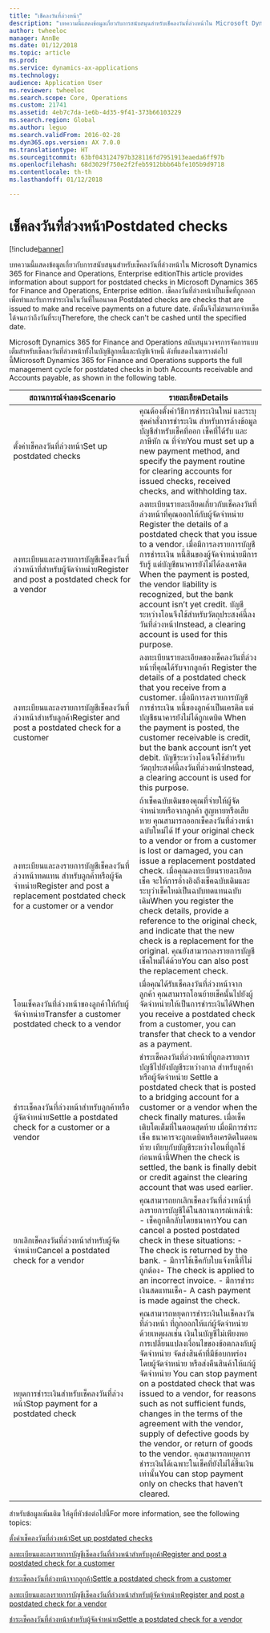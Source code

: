 ```yaml
---
title: "เช็คลงวันที่ล่วงหน้า"
description: "บทความนี้แสดงข้อมูลเกี่ยวกับการสนับสนุนสำหรับเช็คลงวันที่ล่วงหน้าใน Microsoft Dynamics 365 for Finance and Operations, Enterprise edition เช็คลงวันที่ล่วงหน้าเป็นเช็คที่ถูกออก เพื่อทำและรับการชำระเงินในวันที่ในอนาคต  ดังนั้นจึงไม่สามารถจ่ายเช็คได้จนกว่าถึงวันที่ระบุ"
author: twheeloc
manager: AnnBe
ms.date: 01/12/2018
ms.topic: article
ms.prod: 
ms.service: dynamics-ax-applications
ms.technology: 
audience: Application User
ms.reviewer: twheeloc
ms.search.scope: Core, Operations
ms.custom: 21741
ms.assetid: 4eb7c7da-1e6b-4d35-9f41-373b66103229
ms.search.region: Global
ms.author: leguo
ms.search.validFrom: 2016-02-28
ms.dyn365.ops.version: AX 7.0.0
ms.translationtype: HT
ms.sourcegitcommit: 63bf043124797b328116fd7951913eaeda6ff97b
ms.openlocfilehash: 68d3029f750e2f2feb5912bbb64bfe105b9d9718
ms.contentlocale: th-th
ms.lasthandoff: 01/12/2018

---
```


# <a name="postdated-checks"></a><span data-ttu-id="5c0a9-105">เช็คลงวันที่ล่วงหน้า</span><span class="sxs-lookup"><span data-stu-id="5c0a9-105">Postdated checks</span></span>

[!include[banner](../includes/banner.md)]


<span data-ttu-id="5c0a9-106">บทความนี้แสดงข้อมูลเกี่ยวกับการสนับสนุนสำหรับเช็คลงวันที่ล่วงหน้าใน Microsoft Dynamics 365 for Finance and Operations, Enterprise edition</span><span class="sxs-lookup"><span data-stu-id="5c0a9-106">This article provides information about support for postdated checks in Microsoft Dynamics 365 for Finance and Operations, Enterprise edition.</span></span> <span data-ttu-id="5c0a9-107">เช็คลงวันที่ล่วงหน้าเป็นเช็คที่ถูกออก เพื่อทำและรับการชำระเงินในวันที่ในอนาคต </span><span class="sxs-lookup"><span data-stu-id="5c0a9-107">Postdated checks are checks that are issued to make and receive payments on a future date.</span></span> <span data-ttu-id="5c0a9-108">ดังนั้นจึงไม่สามารถจ่ายเช็คได้จนกว่าถึงวันที่ระบุ</span><span class="sxs-lookup"><span data-stu-id="5c0a9-108">Therefore, the check can't be cashed until the specified date.</span></span>

<span data-ttu-id="5c0a9-109">Microsoft Dynamics 365 for Finance and Operations สนับสนุนวงจรการจัดการแบบเต็มสำหรับเช็คลงวันที่ล่วงหน้าทั้งในบัญชีลูกหนี้และบัญชีเจ้าหนี้ ดังที่แสดงในตารางต่อไปนี้</span><span class="sxs-lookup"><span data-stu-id="5c0a9-109">Microsoft Dynamics 365 for Finance and Operations supports the full management cycle for postdated checks in both Accounts receivable and Accounts payable, as shown in the following table.</span></span>
<table>
<colgroup>
<col width="50%" />
<col width="50%" />
</colgroup>
<thead>
<tr class="header">
<th><span data-ttu-id="5c0a9-110">สถานการณ์จำลอง</span><span class="sxs-lookup"><span data-stu-id="5c0a9-110">Scenario</span></span></th>
<th><span data-ttu-id="5c0a9-111">รายละเอียด</span><span class="sxs-lookup"><span data-stu-id="5c0a9-111">Details</span></span></th>
</tr>
</thead>
<tbody>
<tr class="odd">
<td><span data-ttu-id="5c0a9-112">ตั้งค่าเช็คลงวันที่ล่วงหน้า</span><span class="sxs-lookup"><span data-stu-id="5c0a9-112">Set up postdated checks</span></span></td>
<td><span data-ttu-id="5c0a9-113">คุณต้องตั้งค่าวิธีการชำระเงินใหม่ และระบุชุดคำสั่งการชำระเงิน สำหรับการล้างข้อมูลบัญชีสำหรับเช็คที่ออก เช็คที่ได้รับ และภาษีหัก ณ ที่จ่าย</span><span class="sxs-lookup"><span data-stu-id="5c0a9-113">You must set up a new payment method, and specify the payment routine for clearing accounts for issued checks, received checks, and withholding tax.</span></span></td>
</tr>
<tr class="even">
<td><span data-ttu-id="5c0a9-114">ลงทะเบียนและลงรายการบัญชีเช็คลงวันที่ล่วงหน้าที่สำหรับผู้จัดจำหน่าย</span><span class="sxs-lookup"><span data-stu-id="5c0a9-114">Register and post a postdated check for a vendor</span></span></td>
<td><span data-ttu-id="5c0a9-115">ลงทะเบียนรายละเอียดเกี่ยวกับเช็คลงวันที่ล่วงหน้าที่คุณออกให้กับผู้จัดจำหน่าย </span><span class="sxs-lookup"><span data-stu-id="5c0a9-115">Register the details of a postdated check that you issue to a vendor.</span></span> <span data-ttu-id="5c0a9-116">เมื่อมีการลงรายการบัญชีการชำระเงิน หนี้สินของผู้จัดจำหน่ายมีการรับรู้ แต่บัญชีธนาคารยังไม่ได้ลงเครดิต </span><span class="sxs-lookup"><span data-stu-id="5c0a9-116">When the payment is posted, the vendor liability is recognized, but the bank account isn’t yet credit.</span></span> <span data-ttu-id="5c0a9-117">บัญชีระหว่างโอนจึงใช้สำหรับวัตถุประสงค์นี้ลงวันที่ล่วงหน้า</span><span class="sxs-lookup"><span data-stu-id="5c0a9-117">Instead, a clearing account is used for this purpose.</span></span> </td>
</tr>
<tr class="odd">
<td><span data-ttu-id="5c0a9-118">ลงทะเบียนและลงรายการบัญชีเช็คลงวันที่ล่วงหน้าสำหรับลูกค้า</span><span class="sxs-lookup"><span data-stu-id="5c0a9-118">Register and post a postdated check for a customer</span></span></td>
<td><span data-ttu-id="5c0a9-119">ลงทะเบียนรายละเอียดของเช็คลงวันที่ล่วงหน้าที่คุณได้รับจากลูกค้า </span><span class="sxs-lookup"><span data-stu-id="5c0a9-119">Register the details of a postdated check that you receive from a customer.</span></span> <span data-ttu-id="5c0a9-120">เมื่อมีการลงรายการบัญชีการชำระเงิน หนี้ของลูกค้าเป็นเครดิต แต่บัญชีธนาคารยังไม่ได้ถูกเดบิต </span><span class="sxs-lookup"><span data-stu-id="5c0a9-120">When the payment is posted, the customer receivable is credit, but the bank account isn’t yet debit.</span></span> <span data-ttu-id="5c0a9-121">บัญชีระหว่างโอนจึงใช้สำหรับวัตถุประสงค์นี้ลงวันที่ล่วงหน้า</span><span class="sxs-lookup"><span data-stu-id="5c0a9-121">Instead, a clearing account is used for this purpose.</span></span></td>
</tr>
<tr class="even">
<td><span data-ttu-id="5c0a9-122">ลงทะเบียนและลงรายการบัญชีเช็คลงวันที่ล่วงหน้าทดแทน สำหรับลูกค้าหรือผู้จัดจำหน่าย</span><span class="sxs-lookup"><span data-stu-id="5c0a9-122">Register and post a replacement postdated check for a customer or a vendor</span></span></td>
<td>
<span data-ttu-id="5c0a9-123">ถ้าเช็คฉบับเดิมของคุณที่จ่ายให้ผู้จัดจำหน่ายหรือจากลูกค้า สูญหายหรือเสียหาย คุณสามารถออกเช็คลงวันที่ล่วงหน้าฉบับใหม่ได้ </span><span class="sxs-lookup"><span data-stu-id="5c0a9-123">If your original check to a vendor or from a customer is lost or damaged, you can issue a replacement postdated check.</span></span> <span data-ttu-id="5c0a9-124">เมื่อคุณลงทะเบียนรายละเอียดเช็ค จะให้การอ้างอิงถึงเช็คฉบับเดิมและระบุว่าเช็คใหม่เป็นฉบับทดแทนฉบับเดิม</span><span class="sxs-lookup"><span data-stu-id="5c0a9-124">When you register the check details, provide a reference to the original check, and indicate that the new check is a replacement for the original.</span></span> <span data-ttu-id="5c0a9-125">คุณยังสามารถลงรายการบัญชีเช็คใหม่ได้ด้วย</span><span class="sxs-lookup"><span data-stu-id="5c0a9-125">You can also post the replacement check.</span></span></td>
</tr>
<tr class="odd">
<td><span data-ttu-id="5c0a9-126">โอนเช็คลงวันที่ล่วงหน้าของลูกค้าให้กับผู้จัดจำหน่าย</span><span class="sxs-lookup"><span data-stu-id="5c0a9-126">Transfer a customer postdated check to a vendor</span></span></td>
<td><span data-ttu-id="5c0a9-127">เมื่อคุณได้รับเช็คลงวันที่ล่วงหน้าจากลูกค้า คุณสามารถโอนย้ายเช็คนั้นไปยังผู้จัดจำหน่ายให้เป็นการชำระเงินได้</span><span class="sxs-lookup"><span data-stu-id="5c0a9-127">When you receive a postdated check from a customer, you can transfer that check to a vendor as a payment.</span></span></td>
</tr>
<tr class="even">
<td><span data-ttu-id="5c0a9-128">ชำระเช็คลงวันที่ล่วงหน้าสำหรับลูกค้าหรือผู้จัดจำหน่าย</span><span class="sxs-lookup"><span data-stu-id="5c0a9-128">Settle a postdated check for a customer or a vendor</span></span></td>
<td><span data-ttu-id="5c0a9-129">ชำระเช็คลงวันที่ล่วงหน้าที่ถูกลงรายการบัญชีไปยังบัญชีระหว่างกาล สำหรับลูกค้าหรือผู้จัดจำหน่าย </span><span class="sxs-lookup"><span data-stu-id="5c0a9-129">Settle a postdated check that is posted to a bridging account for a customer or a vendor when the check finally matures.</span></span> <span data-ttu-id="5c0a9-130">เมื่อเช็คเติบโตเต็มที่ในตอนสุดท้าย เมื่อมีการชำระเช็ค ธนาคารจะถูกเดบิตหรือเครดิตในตอนท้าย เทียบกับบัญชีระหว่างโอนที่ถูกใช้ก่อนหน้านี้</span><span class="sxs-lookup"><span data-stu-id="5c0a9-130">When the check is settled, the bank is finally debit or credit against the clearing account that was used earlier.</span></span></td>
</tr>
<tr class="odd">
<td><span data-ttu-id="5c0a9-131">ยกเลิกเช็คลงวันที่ล่วงหน้าสำหรับผู้จัดจำหน่าย</span><span class="sxs-lookup"><span data-stu-id="5c0a9-131">Cancel a postdated check for a vendor</span></span></td>
<td><span data-ttu-id="5c0a9-132">คุณสามารถยกเลิกเช็คลงวันที่ล่วงหน้าที่ลงรายการบัญชีได้ในสถานการณ์เหล่านี้: - เช็คถูกตีกลับโดยธนาคาร</span><span class="sxs-lookup"><span data-stu-id="5c0a9-132">You can cancel a posted postdated check in these situations: - The check is returned by the bank.</span></span>
<span data-ttu-id="5c0a9-133">- มีการใช้เช็คกับใบแจ้งหนี้ที่ไม่ถูกต้อง</span><span class="sxs-lookup"><span data-stu-id="5c0a9-133">- The check is applied to an incorrect invoice.</span></span>
<span data-ttu-id="5c0a9-134">- มีการชำระเงินสดแทนเช็ค</span><span class="sxs-lookup"><span data-stu-id="5c0a9-134">- A cash payment is made against the check.</span></span>
</td>
</tr>
<tr class="even">
<td><span data-ttu-id="5c0a9-135">หยุดการชำระเงินสำหรับเช็คลงวันที่ล่วงหน้า</span><span class="sxs-lookup"><span data-stu-id="5c0a9-135">Stop payment for a postdated check</span></span></td>
<td><span data-ttu-id="5c0a9-136">คุณสามารถหยุดการชำระเงินในเช็คลงวันที่ล่วงหน้า ที่ถูกออกให้แก่ผู้จัดจำหน่าย ด้วยเหตุผลเช่น เงินในบัญชีไม่เพียงพอ การเปลี่ยนแปลงเงื่อนไขของข้อตกลงกับผู้จัดจำหน่าย จัดส่งสินค้าที่มีข้อบกพร่องโดยผู้จัดจำหน่าย หรือส่งคืนสินค้าให้แก่ผู้จัดจำหน่าย </span><span class="sxs-lookup"><span data-stu-id="5c0a9-136">You can stop payment on a postdated check that was issued to a vendor, for reasons such as not sufficient funds, changes in the terms of the agreement with the vendor, supply of defective goods by the vendor, or return of goods to the vendor.</span></span> <span data-ttu-id="5c0a9-137">คุณสามารถหยุดการชำระเงินได้เฉพาะในเช็คที่ยังไม่ได้ขึ้นเงินเท่านั้น</span><span class="sxs-lookup"><span data-stu-id="5c0a9-137">You can stop payment only on checks that haven’t cleared.</span></span></td>
</tr>
</tbody>
</table>



<span data-ttu-id="5c0a9-138">สำหรับข้อมูลเพิ่มเติม ให้ดูที่หัวข้อต่อไปนี้</span><span class="sxs-lookup"><span data-stu-id="5c0a9-138">For more information, see the following topics:</span></span>

[<span data-ttu-id="5c0a9-139">ตั้งค่าเช็คลงวันที่ล่วงหน้า</span><span class="sxs-lookup"><span data-stu-id="5c0a9-139">Set up postdated checks</span></span>](tasks/set-up-postdated-checks.md)

[<span data-ttu-id="5c0a9-140">ลงทะเบียนและลงรายการบัญชีเช็คลงวันที่ล่วงหน้าสำหรับลูกค้า</span><span class="sxs-lookup"><span data-stu-id="5c0a9-140">Register and post a postdated check for a customer</span></span>](tasks/register-post-postdated-check-customer.md)

[<span data-ttu-id="5c0a9-141">ชำระเช็คลงวันที่ล่วงหน้าจากลูกค้า</span><span class="sxs-lookup"><span data-stu-id="5c0a9-141">Settle a postdated check from a customer</span></span>](tasks/settle-postdated-check-customer.md)

[<span data-ttu-id="5c0a9-142">ลงทะเบียนและลงรายการบัญชีเช็คลงวันที่ล่วงหน้าสำหรับผู้จัดจำหน่าย</span><span class="sxs-lookup"><span data-stu-id="5c0a9-142">Register and post a postdated check for a vendor</span></span>](tasks/register-post-postdated-check-vendor.md) 

[<span data-ttu-id="5c0a9-143">ชำระเช็คลงวันที่ล่วงหน้าสำหรับผู้จัดจำหน่าย</span><span class="sxs-lookup"><span data-stu-id="5c0a9-143">Settle a postdated check for a vendor</span></span>](tasks/settle-postdated-check-vendor.md)




